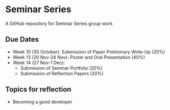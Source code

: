 # Seminar Series

A GitHub repository for Seminar Series group work

## Due Dates

- Week 10 (30 October): Submission of Paper Preliminary Write-Up (20%)
- Week 13 (20 Nov-24 Nov): Poster and Oral Presentation (40%)
- Week 14 (27 Nov-1 Dec):
    - Submission of Seminar Portfolio (20%)
    - Submission of Reflection Papers (20%)

## Topics for reflection

- Becoming a good developer